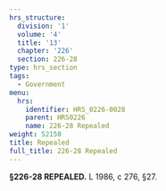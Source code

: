 ```yaml
---
hrs_structure:
  division: '1'
  volume: '4'
  title: '13'
  chapter: '226'
  section: 226-28
type: hrs_section
tags:
  - Government
menu:
  hrs:
    identifier: HRS_0226-0028
    parent: HRS0226
    name: 226-28 Repealed
weight: 52150
title: Repealed
full_title: 226-28 Repealed
---
```

**§226-28 REPEALED.** L 1986, c 276, §27.